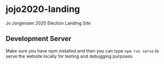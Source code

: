 # jojo2020-landing
Jo Jorgensen 2020 Election Landing Site

## Development Server
Make sure you have npm installed and then you can type `npm run serve`
to serve the website locally for testing and debugging purposes.
